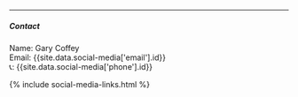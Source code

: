 <hr/>
<div class='contact'>
  <h5>Contact</h5>
  <p>
    Name: Gary Coffey
    <br>
      Email: {{site.data.social-media['email'].id}}
    <br>
      📞: {{site.data.social-media['phone'].id}}
    </p>
  {% include social-media-links.html %}
</div>